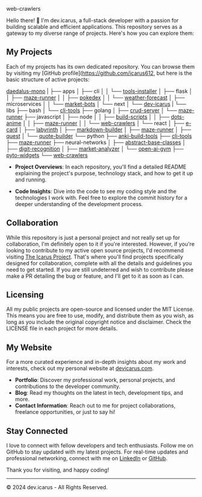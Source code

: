 web-crawlers

Hello there! 👋 I'm dev.icarus, a full-stack developer with a passion for building scalable and efficient applications. This repository serves as a gateway to my diverse range of projects. Here's how you can explore them:

## My Projects

Each of my projects has its own dedicated repository. You can browse them by visiting my [GitHub profile](https://github.com/icarus612, but here is the basic structure of active projects:

[daedalus-mono](https://github.com/icarus612/daedalus-mono)
|
├── apps
│   ├── cli
│   │   └── [tools-installer](https://github.com/icarus612/toolsInstaller-app-cli)
│   ├── flask
│   │   ├── [maze-runner](https://github.com/icarus612/mazeRunner-app-flask)
│   │   ├── [pokedex](https://github.com/icarus612/pokedex-app-flask)
│   │   └── [weather-forecast](https://github.com/icarus612/weatherFortcast-app-flask)
│   ├── microservices
│   │   └── [market-bots](https://github.com/icarus612/marketBots-app-microservice)
│   └── next
│       └── [dev-icarus](https://github.com/icarus612/devIcarus-app-next)
|
└── libs
    ├── bash
    │   └── [cli-tools](https://github.com/icarus612/cliTools-lib-SH)
    ├── golang
    │   ├── [crud-server](https://github.com/icarus612/crudServer-lib-GO)
    │   └── [maze-runner](https://github.com/icarus612/mazeRunner-lib-GO)
    ├── javascript
    │   ├── node
    │   │   ├── [build-scripts](https://github.com/icarus612/buildScripts-node-JS)
    │   │   ├── [dots-anime](https://github.com/icarus612/dotsAnime-node-JS)
    │   │   ├── [maze-runner](https://github.com/icarus612/mazeRunner-node-JS)
    │   │   └── [web-crawlers](https://github.com/icarus612/webCrawlers-node-JS)
    │   └── react
    │       ├── [e-card](https://github.com/icarus612/eCard-react-JS)
    │       ├── [labyrinth](https://github.com/icarus612/labyrinth-react-JS)
    │       ├── [markdown-builder](https://github.com/icarus612/markdownBuilder-react-JS)
    │       ├── [maze-runner](https://github.com/icarus612/mazeRunner-react-JS)
    │       ├── [quest](https://github.com/icarus612/quest-react-JS)
    │       └── [quote-builder](https://github.com/icarus612/quotebuilder-react-JS)
    └── python
        ├── [anki-build-tools](https://github.com/icarus612/ankiBuilTools-lib-PY)
        ├── [cli-tools](https://github.com/icarus612/cliTools-lib-PY)
        ├── [maze-runner](https://github.com/icarus612/mazeRunner-lib-PY)
        ├── neural-networks
        │   ├── [abstract-base-classes](https://github.com/icarus612/abc-ANN-PY)
        │   ├── [digit-recognition](https://github.com/icarus612/digitRecognition-ANN-PY)
        │   ├── [market-analyzer](https://github.com/icarus612/marketAnalyzer-ANN-PY)
        │   └── [open-ai-gym](https://github.com/icarus612/openAIGym-ANN-PY)
        ├── [pyto-widgets](https://github.com/icarus612/pytoWidgets-lib-PY)
        └── [web-crawlers](https://github.com/icarus612/webCrawlers-lib-PY)

- **Project Overviews**: In each repository, you'll find a detailed README explaining the project's purpose, technology stack, and how to get it up and running.

- **Code Insights**: Dive into the code to see my coding style and the technologies I work with. Feel free to explore the commit history for a deeper understanding of the development process.

## Collaboration

While this repository is just a personal project and not really set up for collaboration, I'm definitely open to it if you're interested. However, if you're looking to contribute to my active open source projects, I'd recommend visiting [The Icarus Project](https://github.com/the-icarus-project). That's where you'll find projects specifically designed for collaboration, complete with all the details and guidelines you need to get started. If you are still undeterred and wish to contribute please make a PR detailing the bug or feature, and I'll get to it as soon as I can.

## Licensing

All my public projects are open-source and licensed under the MIT License. This means you are free to use, modify, and distribute them as you wish, as long as you include the original copyright notice and disclaimer. Check the LICENSE file in each project for more details.

## My Website

For a more curated experience and in-depth insights about my work and interests, check out my personal website at [devicarus.com](https://devicarus.com).

- **Portfolio**: Discover my professional work, personal projects, and contributions to the developer community.
- **Blog**: Read my thoughts on the latest in tech, development tips, and more.
- **Contact Information**: Reach out to me for project collaborations, freelance opportunities, or just to say hi!

## Stay Connected

I love to connect with fellow developers and tech enthusiasts. Follow me on GitHub to stay updated with my latest projects. For real-time updates and professional networking, connect with me on [LinkedIn](https://www.linkedin.com/in/ellis-hogan-99a646161) or [GitHub](https://github.com/icarus612).

Thank you for visiting, and happy coding!

---

© 2024 dev.icarus - All Rights Reserved.
